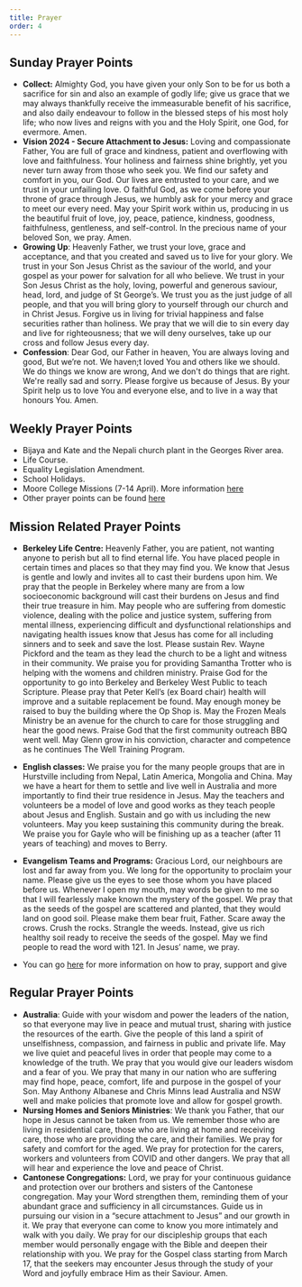 ```yaml
---
title: Prayer
order: 4
---
```


## Sunday Prayer Points


- **Collect:** Almighty God, you have given your only Son to be for us both a sacrifice for sin and also an example of godly life; give us grace that we may always thankfully receive the immeasurable benefit of his sacrifice, and also daily endeavour to follow in the blessed steps of his most holy life; who now lives and reigns with you and the Holy Spirit, one God, for evermore. Amen.
- **Vision 2024 - Secure Attachment to Jesus:** Loving and compassionate Father, You are full of grace and kindness, patient and overflowing with love and faithfulness. Your holiness and fairness shine brightly, yet you never turn away from those who seek you. We find our safety and comfort in you, our God. Our lives are entrusted to your care, and we trust in your unfailing love. O faithful God, as we come before your throne of grace through Jesus, we humbly ask for your mercy and grace to meet our every need. May your Spirit work within us, producing in us the beautiful fruit of love, joy, peace, patience, kindness, goodness, faithfulness, gentleness, and self-control. In the precious name of your beloved Son, we pray. Amen.
- **Growing Up**: Heavenly Father, we trust your love, grace and acceptance, and that you created and saved us to live for your glory. We trust in your Son Jesus Christ as the saviour of the world, and your gospel as your power for salvation for all who believe. We trust in your Son Jesus Christ as the holy, loving, powerful and generous saviour, head, lord, and judge of St George’s. We trust you as the just judge of all people, and that you will bring glory to yourself through our church and in Christ Jesus. Forgive us in living for trivial happiness and false securities rather than holiness. We pray that we will die to sin every day and live for righteousness; that we will deny ourselves, take up our cross and follow Jesus every day. 
- **Confession**: Dear God, our Father in heaven, You are always loving and good, But we’re not. We haven;t loved You and others like we should. We do things we know are wrong, And we don't do things that are right. We're really sad and sorry. Please forgive us because of Jesus. By your Spirit help us to love You and everyone else, and to live in a way that honours You. Amen.






## Weekly Prayer Points
- Bijaya and Kate and the Nepali church plant in the Georges River area.
- Life Course.
- Equality Legislation Amendment. 
- School Holidays. 
- Moore College Missions (7-14 April). More information [here](https://moore.edu.au/missions/mission2024/?utm_medium=email&utm_campaign=Open%20Week%202024&utm_content=Open%20Week%202024+CID_291f342d85d6e068316eca1eedbfe02f&utm_source=Campaign%20Monitor%20Emails&utm_term=FIND%20OUT%20MORE)  
- Other prayer points can be found [here](https://stgeorgeshurstville.org.au/prayer)

## Mission Related Prayer Points

- **Berkeley Life Centre:** Heavenly Father, you are patient, not wanting anyone to perish but all to find eternal life. You have placed people in certain times and places so that they may find you. We know that Jesus is gentle and lowly and invites all to cast their burdens upon him. We pray that the people in Berkeley where many are from a low socioeconomic background will cast their burdens on Jesus and find their true treasure in him. May people who are suffering from domestic violence, dealing with the police and justice system, suffering from mental illness, experiencing difficult and dysfunctional relationships and navigating health issues know that Jesus has come for all including sinners and to seek and save the lost. Please sustain Rev. Wayne Pickford and the team as they lead the church to be a light and witness in their community. We praise you for providing Samantha Trotter who is helping with the womens and children ministry. Praise God for the opportunity to go into Berkeley and Berkeley West Public to teach Scripture. Please pray that Peter Kell’s (ex Board chair) health will improve and a suitable replacement be found. May enough money be raised to buy the building where the Op Shop is. May the Frozen Meals Ministry be an avenue for the church to care for those struggling and hear the good news. Praise God that the first community outreach BBQ went well. May Glenn grow in his conviction, character and competence as he continues The Well Training Program. 
- **English classes:** We praise you for the many people groups that are in Hurstville including from Nepal, Latin America, Mongolia and China. May we have a heart for them to settle and live well in Australia and more importantly to find their true residence in Jesus. May the teachers and volunteers be a model of love and good works as they teach people about Jesus and English. Sustain and go with us including the new volunteers. May you keep sustaining this community during the break. We praise you for Gayle who will be finishing up as a teacher (after 11 years of teaching) and moves to Berry.  
- **Evangelism Teams and Programs:** Gracious Lord, our neighbours are lost and far away from you. We long for the opportunity to proclaim your name. Please give us the eyes to see those whom you have placed before us. Whenever I open my mouth, may words be given to me so that I will fearlessly make known the mystery of the gospel. We pray that as the seeds of the gospel are scattered and planted, that they would land on good soil. Please make them bear fruit, Father. Scare away the crows. Crush the rocks. Strangle the weeds. Instead, give us rich healthy soil ready to receive the seeds of the gospel. May we find people to read the word with 121. In Jesus’ name, we pray. 


- You can go [here](https://stgeorgeshurstville.org.au/mission-partners) for more information on how to pray, support and give

## Regular Prayer Points
- **Australia**: Guide with your wisdom and power the leaders of the nation, so that everyone may live in peace and mutual trust, sharing with justice the resources of the earth. Give the people of this land a spirit of unselfishness, compassion, and fairness in public and private life. May we live quiet and peaceful lives in order that people may come to a knowledge of the truth. We pray that you would give our leaders wisdom and a fear of you. We pray that many in our nation who are suffering may find hope, peace, comfort, life and purpose in the gospel of your Son. May Anthony Albanese and Chris Minns lead Australia and NSW well and make policies that promote love and allow for gospel growth. 
- **Nursing Homes and Seniors Ministries**: We thank you Father, that our hope in Jesus cannot be taken from us. We remember those who are living in residential care, those who are living at home and receiving care, those who are providing the care, and their families. We pray for safety and comfort for the aged. We pray for protection for the carers, workers and volunteers from COVID and other dangers. We pray that all will hear and experience the love and peace of Christ.
- **Cantonese Congregations:** Lord, we pray for your continuous guidance and protection over our brothers and sisters of the Cantonese congregation. May your Word strengthen them, reminding them of your abundant grace and sufficiency in all circumstances. Guide us in pursuing our vision in a “secure attachment to Jesus” and our growth in it. We pray that everyone can come to know you more intimately and walk with you daily. We pray for our discipleship groups that each member would personally engage with the Bible and deepen their relationship with you. We pray for the Gospel class starting from March 17, that the seekers may encounter Jesus through the study of your Word and joyfully embrace Him as their Saviour. Amen.
